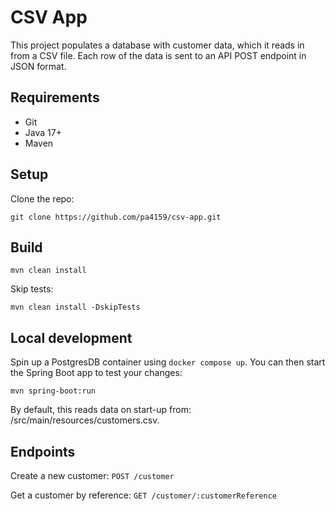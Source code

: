 # CSV App

This project populates a database with customer data, which it reads in from a CSV file. Each row of the data is sent
to an API POST endpoint in JSON format.

## Requirements

- Git
- Java 17+
- Maven

## Setup

Clone the repo:

```git clone https://github.com/pa4159/csv-app.git```

## Build

```mvn clean install```

Skip tests:

```mvn clean install -DskipTests```

## Local development

Spin up a PostgresDB container using `docker compose up`. You can then start the Spring Boot app to test your changes:

```mvn spring-boot:run```

By default, this reads data on start-up from: /src/main/resources/customers.csv.

## Endpoints

Create a new customer:
```POST /customer```

Get a customer by reference:
```GET /customer/:customerReference```
